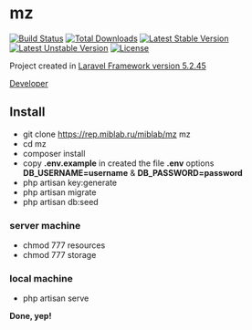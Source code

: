 # mz

[![Build Status](https://travis-ci.org/laravel/framework.svg)](https://travis-ci.org/laravel/framework)
[![Total Downloads](https://poser.pugx.org/laravel/framework/d/total.svg)](https://packagist.org/packages/laravel/framework)
[![Latest Stable Version](https://poser.pugx.org/laravel/framework/v/stable.svg)](https://packagist.org/packages/laravel/framework)
[![Latest Unstable Version](https://poser.pugx.org/laravel/framework/v/unstable.svg)](https://packagist.org/packages/laravel/framework)
[![License](https://poser.pugx.org/laravel/framework/license.svg)](https://packagist.org/packages/laravel/framework)

Project created in [Laravel Framework version 5.2.45](https://laravel.com/docs/5.2)

[Developer](http://codbro.com)

## Install

* git clone https://rep.miblab.ru/miblab/mz mz
* cd mz
* composer install
* copy **.env.example** in created the file **.env** options **DB_USERNAME=username** & **DB_PASSWORD=password** 
* php artisan key:generate
* php artisan migrate
* php artisan db:seed

### server machine
* chmod 777 resources
* chmod 777 storage

### local machine
* php artisan serve

**Done, yep!**

